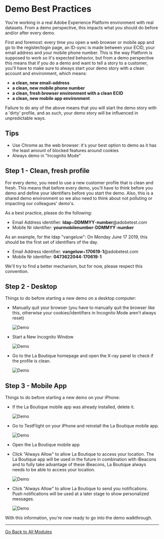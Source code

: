 # Demo Best Practices

You're working in a real Adobe Experience Platform environment with real datasets. From a demo perspective, this impacts what you should do before and/or after every demo.

First and foremost: every time you open a web browser or mobile app and go to the register/login page, an ID-sync is made between your ECID, your email address and your mobile phone number. This is the way Platform is supposed to work so it's expected behavior, but from a demo perspective this means that if you do a demo and want to tell a story to a customer, you'll have to make sure to always start your demo story with a clean account and environment, which means:

* **a clean, new email-address**
* **a clean, new mobile phone number**
* **a clean, fresh browser environment with a clean ECID**
* **a clean, new mobile app environment**

Failure to do any of the above means that you will start the demo story with a 'dirty' profile, and as such, your demo story will be influenced in unpredictable ways.

## Tips

* Use Chrome as the web browser: it's your best option to demo as it has the least amount of blocked features around cookies
* Always demo in "Incognito Mode"

## Step 1 - Clean, fresh profile

For every demo, you need to use a new customer profile that is clean and fresh. This means that before every demo, you'll have to think before you demo and define your identifiers before you start the demo. Also, this is a shared demo environment so we also need to think about not polluting or impacting our colleagues' demo's.

As a best practice, please do the following:

* Email Address identifier: **ldap**+**DDMMYY**-**number**@adobetest.com
* Mobile Nr identifier: **yourmobilenumber**-**DDMMYY**-**number**

As an example, for the ldap "vangeluw":
On Monday June 17 2019, this should be the first set of identifiers of the day.
  
* Email Address identifier: **vangeluw**+**170619**-**1**@adobetest.com
* Mobile Nr identifier: **0473622044**-**170619**-**1**

We'll try to find a better mechanism, but for now, please respect this convention.

## Step 2 - Desktop

Things to do before starting a new demo on a desktop computer:

* Manually quit your browser (you have to manually quit the browser like this, otherwise your cookies/identifiers in Incognito Mode aren't always reset)
  
  ![Demo](./images/quit.png)
  
* Start a New Incognito Window

  ![Demo](./images/incognito.png)
  
* Go to the La Boutique homepage and open the X-ray panel to check if the profile is clean.
  
  ![Demo](./images/xrayclean.png)

## Step 3 - Mobile App

Things to do before starting a new demo on your iPhone:

* If the La Boutique mobile app was already installed, delete it.

  ![Demo](./images/deleteapp.png)
  
* Go to TestFlight on your iPhone and reinstall the La Boutique mobile app.

  ![Demo](./images/tf_install.png)
  
* Open the La Boutique mobile app
  
* Click "Always Allow" to allow La Boutique to access your location. The La Boutique app will be used in the future in combination with iBeacons and to fully take advantage of these iBeacons, La Boutique always needs to be able to access your location.

  ![Demo](./images/allow1.png)
  
* Click "Always Allow" to allow La Boutique to send you notifications. Push notifications will be used at a later stage to show personalized messages.

  ![Demo](./images/allow2.png)

With this information, you're now ready to go into the demo walkthrough.

---

[Go Back to All Modules](./README.md)
